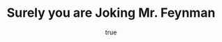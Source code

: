 ---
title: "Surely you are Joking Mr. Feynman"
bookCover: "/assets/book-covers/surely-you-are-joking-mr-feynman.jpg"
slug: "surely-you-are-joking-mr-feynman"
bookAuthor: "Richard Feynman"
rating: 10
done: false
tags: []
detailedNotes: false
amazonLink: ""
author:
  name: Rico Trebeljahr
  picture: "/assets/blog/profile.jpeg"
---